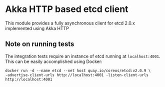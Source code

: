 Akka HTTP based etcd client
===========================

This module provides a fully asynchronous client for etcd 2.0.x implemented using Akka HTTP

Note on running tests
---------------------

The integration tests require an instance of etcd running at `localhost:4001`. This can be easily
accomplished using Docker:
```
docker run -d --name etcd --net host quay.io/coreos/etcd:v2.0.9 \
-advertise-client-urls http://localhost:4001 -listen-client-urls http://localhost:4001
